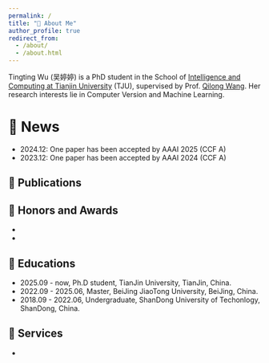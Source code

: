 ```yaml
---
permalink: /
title: "🧐 About Me"
author_profile: true
redirect_from: 
  - /about/
  - /about.html
---
```

Tingting Wu (吴婷婷) is a PhD student in the School of [Intelligence and Computing at Tianjin University](https://cic.tju.edu.cn/) (TJU), supervised by Prof. [Qilong Wang](https://csqlwang.github.io/homepage/). Her research interests lie in Computer Version and Machine Learning.

📢 News
======
- 2024.12: One paper has been accepted by AAAI 2025 (CCF A)
- 2023.12: One paper has been accepted by AAAI 2024 (CCF A)
  
📑 Publications
------


🏅 Honors and Awards
------
- 
- 

📖 Educations
------
- 2025.09 - now, Ph.D student,  TianJin University, TianJin, China.
- 2022.09 - 2025.06, Master, BeiJing JiaoTong University, BeiJing, China.
- 2018.09 - 2022.06, Undergraduate, ShanDong University of Techonlogy, ShanDong, China.


📧 Services
------
- 
